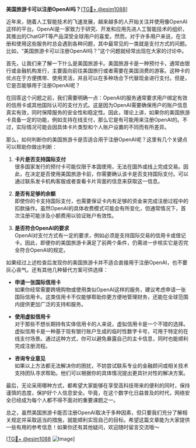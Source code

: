 **美国旅游卡可以注册OpenAI吗？**[[TG💪+ @esim1088](https://t.me/s/esim1088)]

近年来，随着人工智能技术的飞速发展，越来越多的人开始关注并使用像OpenAI这样的平台。OpenAI是一家致力于研究、开发和应用先进人工智能技术的组织，其推出的ChatGPT等产品深受全球用户的喜爱。然而，对于许多用户来说，在注册和使用这些服务时总会遇到各种问题，其中最常见的一类就是支付方式的问题。比如，“美国旅游卡可以注册OpenAI吗？”这个问题就经常出现在大家的讨论中。

首先，让我们来了解一下什么是美国旅游卡。美国旅游卡是一种预付卡，通常由银行或金融机构发行，主要面向前往美国旅行或者需要在美国消费的游客。这种卡的优点在于方便携带、使用灵活，并且可以在多种场合下代替现金进行支付。但是，它是否能够用于注册OpenAI呢？

在回答这个问题之前，我们需要明确一点：OpenAI的服务通常要求用户绑定有效的信用卡或其他国际认可的支付方式。这是因为OpenAI需要确保用户的账户信息真实有效，同时保障服务的安全性和稳定性。因此，理论上讲，如果你的美国旅游卡具备一定的功能，例如支持在线支付，那么它是有可能用来注册OpenAI的。不过，实际情况可能会因具体卡片类型和个人账户设置的不同而有所差异。

那么，如何判断你的美国旅游卡是否适合用于注册OpenAI呢？这里有几个关键点可以帮助你做出判断：

1. **卡片是否支持国际支付**  
   很多国家发行的预付卡可能仅限于本国使用，无法在国外或线上完成交易。因此，在决定是否使用美国旅游卡前，你需要确认该卡是否支持国际支付。可以通过联系发卡机构客服或者查看卡片背面的信息来获取这一信息。

2. **是否有足够的余额**  
   即使你的卡支持国际支付，也需要保证卡内有足够的资金来完成注册过程中的扣款操作。虽然OpenAI的具体收费模式可能会有所变化，但通常情况下，首次注册可能涉及小额费用以验证账户有效性。

3. **是否符合OpenAI的要求**  
   OpenAI对支付方式有一定的要求，例如必须是支持国际交易的信用卡或借记卡。因此，即便你的美国旅游卡满足了前两个条件，仍需进一步核实它是否完全符合OpenAI的规定。

如果经过上述检查后发现你的美国旅游卡并不适合直接用于注册OpenAI，也不要灰心丧气。还有其他几种替代方案可供选择：

- **申请一张国际信用卡**  
   如果你经常需要跨境购物或使用类似OpenAI这样的服务，建议考虑申请一张国际信用卡。这类信用卡不仅能够帮助你更方便地管理财务，还能在全球范围内提供更加广泛的支持和服务。

- **使用虚拟信用卡**  
   对于那些不想长期持有实体信用卡的人来说，虚拟信用卡是一个不错的选择。虚拟信用卡是一种基于现有银行账户生成的临时性数字卡号，可用于特定的在线支付场景。通过这种方式，你可以避免暴露自己的主卡信息，同时也能顺利完成注册流程。

- **咨询专业意见**  
   如果以上方法都无法解决你的困扰，不妨尝试联系专业的金融顾问或相关技术支持团队寻求帮助。他们可以根据你的具体情况提出更具针对性的解决方案。

最后，无论采用哪种方式，都希望大家能够在享受高科技带来的便利的同时，保持谨慎的态度，保护好个人信息安全。毕竟，在这个数字化日益普及的时代，网络安全已经成为每个人都不得不面对的重要课题之一。

总之，虽然美国旅游卡能否注册OpenAI取决于多种因素，但只要我们充分了解相关规定并采取适当的措施，就能顺利实现自己的目标。希望这篇文章能为大家提供一些有用的参考信息！如果你还有其他疑问，欢迎随时留言交流哦～

[[TG💪+ @esim1088](https://t.me/s/esim1088) ![Image](https://i.postimg.cc/4NQfJmqS/Snipaste-2025-05-13-00-14-12.png)]